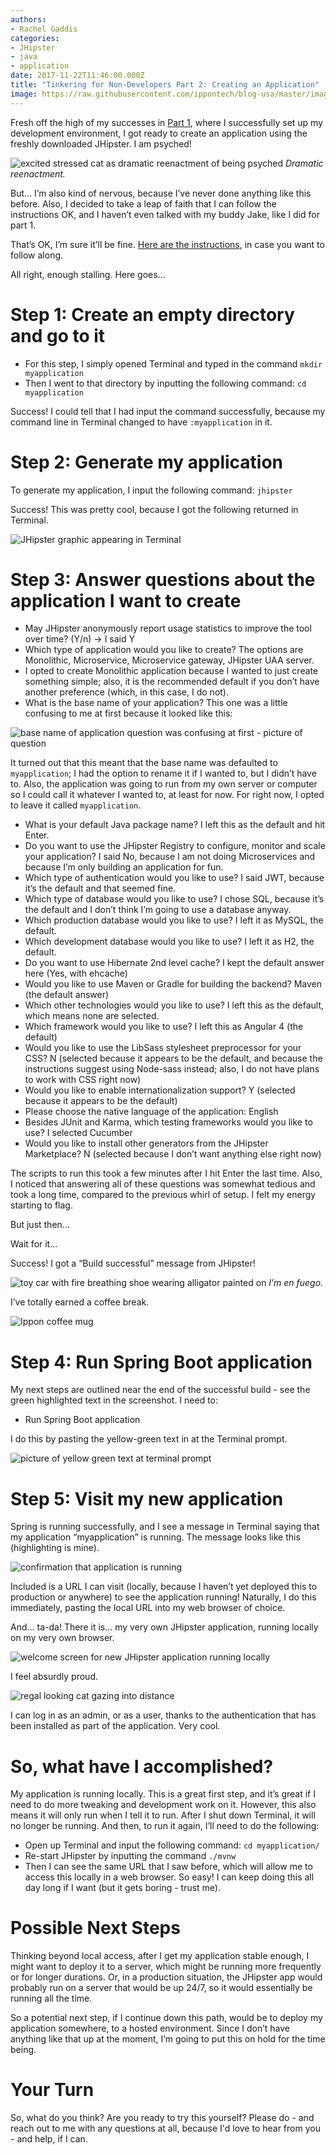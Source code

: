 ```yaml
---
authors:
- Rachel Gaddis
categories:
- JHipster
- java
- application
date: 2017-11-22T11:46:00.000Z
title: "Tinkering for Non-Developers Part 2: Creating an Application"
image: https://raw.githubusercontent.com/ippontech/blog-usa/master/images/2017/10/Part-2-blog-header.png
---
```


Fresh off the high of my successes in [Part 1](http://blog.ippon.tech/setup-dev-environment/), where I successfully set up my development environment, I got ready to create an application using the freshly downloaded JHipster. I am psyched!

![excited stressed cat as dramatic reenactment of being psyched](https://raw.githubusercontent.com/ippontech/blog-usa/master/images/2017/10/excited_cat_stressed.jpg)
*Dramatic reenactment.*

But... I’m also kind of nervous, because I’ve never done anything like this before. Also, I decided to take a leap of faith that I can follow the instructions OK, and I haven’t even talked with my buddy Jake, like I did for part 1.

That’s OK, I’m sure it’ll be fine. [Here are the instructions](http://www.jhipster.tech/creating-an-app/), in case you want to follow along.

All right, enough stalling. Here goes...

# Step 1:  Create an empty directory and go to it

* For this step, I simply opened Terminal and typed in the command `mkdir myapplication`
* Then I went to that directory by inputting the following command:
`cd myapplication`

Success! I could tell that I had input the command successfully, because my command line in Terminal changed to have `:myapplication` in it.

# Step 2: Generate my application

To generate my application, I input the following command: `jhipster`

Success! This was pretty cool, because I got the following returned in Terminal.

![JHipster graphic appearing in Terminal](https://raw.githubusercontent.com/ippontech/blog-usa/master/images/2017/10/jhipster_graphic_in_terminal.png)

# Step 3: Answer questions about the application I want to create

* May JHipster anonymously report usage statistics to improve the tool over time? (Y/n) → I said Y
* Which type of application would you like to create? The options are Monolithic, Microservice, Microservice gateway, JHipster UAA server.
* I opted to create Monolithic application because I wanted to just create something simple; also, it is the recommended default if you don’t have another preference (which, in this case, I do not).
* What is the base name of your application? This one was a little confusing to me at first because it looked like this:

![base name of application question was confusing at first - picture of question](https://raw.githubusercontent.com/ippontech/blog-usa/master/images/2017/10/base_application_name_question.png)

It turned out that this meant that the base name was defaulted to `myapplication`; I had the option to rename it if I wanted to, but I didn’t have to. Also, the application was going to run from my own server or computer so I could call it whatever I wanted to, at least for now. For right now, I opted to leave it called `myapplication`.

* What is your default Java package name? I left this as the default and hit Enter.
* Do you want to use the JHipster Registry to configure, monitor and scale your application? I said No, because I am not doing Microservices and because I’m only building an application for fun.
* Which type of authentication would you like to use? I said JWT, because it’s the default and that seemed fine.
* Which type of database would you like to use? I chose SQL, because it’s the default and I don’t think I’m going to use a database anyway.
* Which production database would you like to use? I left it as MySQL, the default.
* Which development database would you like to use? I left it as H2, the default.
* Do you want to use Hibernate 2nd level cache? I kept the default answer here (Yes, with ehcache)
* Would you like to use Maven or Gradle for building the backend? Maven (the default answer)
* Which other technologies would you like to use? I left this as the default, which means none are selected.
* Which framework would you like to use? I left this as Angular 4 (the default)
* Would you like to use the LibSass stylesheet preprocessor for your CSS? N (selected because it appears to be the default, and because the instructions suggest using Node-sass instead; also, I do not have plans to work with CSS right now)
* Would you like to enable internationalization support? Y (selected because it appears to be the default)
* Please choose the native language of the application: English
* Besides JUnit and Karma, which testing frameworks would you like to use? I selected Cucumber
* Would you like to install other generators from the JHipster Marketplace? N (selected because I don’t want anything else right now)

The scripts to run this took a few minutes after I hit Enter the last time. Also, I noticed that answering all of these questions was somewhat tedious and took a long time, compared to the previous whirl of setup. I felt my energy starting to flag.

But just then...

Wait for it...

Success! I got a “Build successful” message from JHipster!

![toy car with fire breathing shoe wearing alligator painted on](https://raw.githubusercontent.com/ippontech/blog-usa/master/images/2017/10/toy-car-with-flames-painted-on.jpg)
*I’m en fuego.*

I’ve totally earned a coffee break.

![Ippon coffee mug](https://raw.githubusercontent.com/ippontech/blog-usa/master/images/2017/10/ipponmug.jpg)

# Step 4: Run Spring Boot application

My next steps are outlined near the end of the successful build - see the green highlighted text in the screenshot. I need to:

* Run Spring Boot application

I do this by pasting the yellow-green text in at the Terminal prompt.

![picture of yellow green text at terminal prompt](https://raw.githubusercontent.com/ippontech/blog-usa/master/images/2017/10/next-step-after-build.png)

# Step 5: Visit my new application

Spring is running successfully, and I see a message in Terminal saying that my application “myapplication” is running. The message looks like this (highlighting is mine).

![confirmation that application is running](https://raw.githubusercontent.com/ippontech/blog-usa/master/images/2017/10/new-application-is-running.png)

Included is a URL I can visit (locally, because I haven’t yet deployed this to production or anywhere) to see the application running! Naturally, I do this immediately, pasting the local URL into my web browser of choice.

And... ta-da! There it is... my very own JHipster application, running locally on my very own browser.

![welcome screen for new JHipster application running locally](https://raw.githubusercontent.com/ippontech/blog-usa/master/images/2017/10/my_application_1.png)

I feel absurdly proud.

![regal looking cat gazing into distance](https://raw.githubusercontent.com/ippontech/blog-usa/master/images/2017/10/proud_cat.jpg)

I can log in as an admin, or as a user, thanks to the authentication that has been installed as part of the application. Very cool.

# So, what have I accomplished?

My application is running locally. This is a great first step, and it’s great if I need to do more tweaking and development work on it. However, this also means it will only run when I tell it to run. After I shut down Terminal, it will no longer be running. And then, to run it again, I’ll need to do the following:

* Open up Terminal and input the following command: `cd myapplication/`
* Re-start JHipster by inputting the command `./mvnw`
* Then I can see the same URL that I saw before, which will allow me to access this locally in a web browser. So easy! I can keep doing this all day long if I want (but it gets boring - trust me).

# Possible Next Steps

Thinking beyond local access, after I get my application stable enough, I might want to deploy it to a server, which might be running more frequently or for longer durations. Or, in a production situation, the JHipster app would probably run on a server that would be up 24/7, so it would essentially be running all the time.

So a potential next step, if I continue down this path, would be to deploy my application somewhere, to a hosted environment. Since I don’t have anything like that up at the moment, I’m going to put this on hold for the time being.

# Your Turn

So, what do you think? Are you ready to try this yourself? Please do - and reach out to me with any questions at all, because I'd love to hear from you - and help, if I can.
